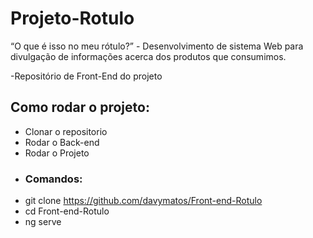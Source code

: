 # Projeto-Rotulo
“O que é isso no meu rótulo?” - Desenvolvimento de sistema Web para divulgação de informações acerca dos produtos que consumimos.

-Repositório de Front-End do projeto

## Como rodar o projeto:
- Clonar o repositorio
- Rodar o Back-end
- Rodar o Projeto
- ### Comandos:
- git clone https://github.com/davymatos/Front-end-Rotulo
- cd Front-end-Rotulo
- ng serve
